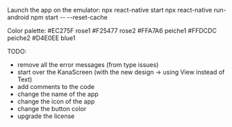 Launch the app on the emulator:
npx react-native start
npx react-native run-android
npm start -- --reset-cache

Color palette:
#EC275F rose1
#F25477 rose2
#FFA7A6 peiche1
#FFDCDC peiche2
#D4E0EE blue1

TODO:
- remove all the error messages (from type issues)
- start over the KanaScreen (with the new design -> using View instead of Text)
- add comments to the code
- change the name of the app
- change the icon of the app
- change the button color
- upgrade the license